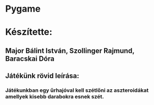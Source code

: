# Pygame
# Készítette:
  ## Major Bálint István, Szollinger Rajmund, Baracskai Dóra

## Játékünk rövid leírása:
  ### Játékunkban egy űrhajóval kell szétlőni az aszteroidákat amellyek kisebb darabokra esnek szét.
